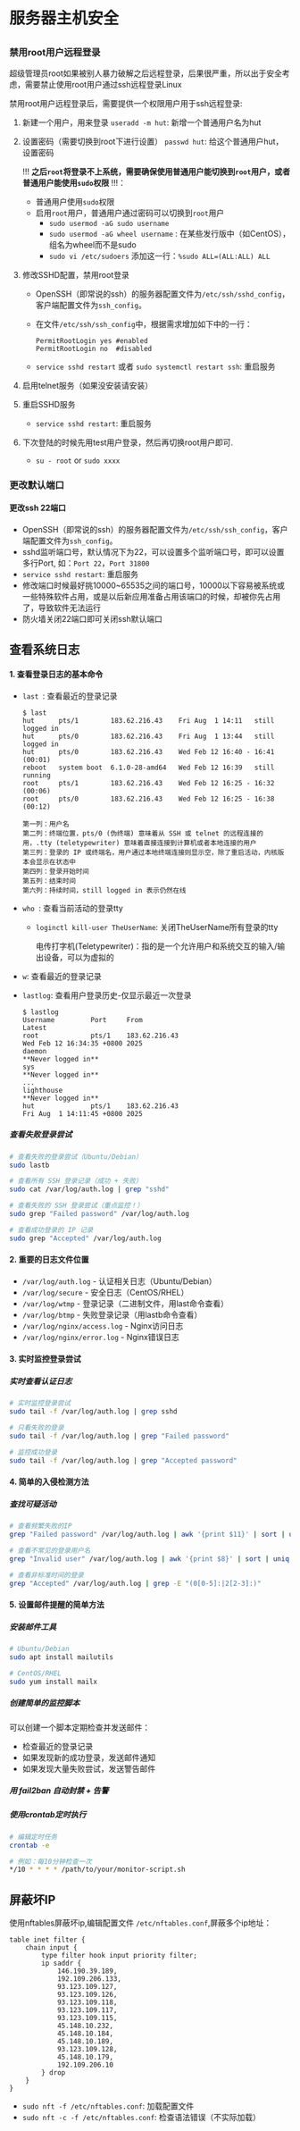 # 服务器主机安全


## 



### 禁用root用户远程登录

超级管理员root如果被别人暴力破解之后远程登录，后果很严重，所以出于安全考虑，需要禁止使用root用户通过ssh远程登录Linux


禁用root用户远程登录后，需要提供一个权限用户用于ssh远程登录:

1. 新建一个用户，用来登录
	`useradd -m hut`: 新增一个普通用户名为hut
2. 设置密码（需要切换到root下进行设置）
	`passwd hut`: 给这个普通用户hut，设置密码
	
	!!! **之后`root`将登录不上系统，需要确保使用普通用户能切换到`root`用户，或者普通用户能使用`sudo`权限** !!!：
	* 普通用户使用`sudo`权限
	* 启用`root`用户，普通用户通过密码可以切换到`root`用户
		* `sudo usermod -aG sudo username`
		* `sudo usermod -aG wheel username` : 在某些发行版中（如CentOS），组名为wheel而不是sudo
		* `sudo vi /etc/sudoers` 添加这一行：`%sudo ALL=(ALL:ALL) ALL`
	
3. 修改SSHD配置，禁用root登录
	* OpenSSH（即常说的ssh）的服务器配置文件为`/etc/ssh/sshd_config`，客户端配置文件为`ssh_config`。
	* 在文件`/etc/ssh/ssh_config`中，根据需求增加如下中的一行：
	
		```
		PermitRootLogin yes #enabled
		PermitRootLogin no  #disabled
		```
	* `service sshd restart` 或者 `sudo systemctl restart ssh`: 重启服务

4. 启用telnet服务（如果没安装请安装）
5. 重启SSHD服务
	* `service sshd restart`: 重启服务
6. 下次登陆的时候先用test用户登录，然后再切换root用户即可.
	* `su - root` or `sudo xxxx`

### 更改默认端口


#### 更改ssh 22端口

* OpenSSH（即常说的ssh）的服务器配置文件为`/etc/ssh/ssh_config`，客户端配置文件为`ssh_config`。
* sshd监听端口号，默认情况下为22，可以设置多个监听端口号，即可以设置多行Port, 如：`Port 22`，`Port 31800`
* `service sshd restart`: 重启服务
* 修改端口时候最好挑10000~65535之间的端口号，10000以下容易被系统或一些特殊软件占用，或是以后新应用准备占用该端口的时候，却被你先占用了，导致软件无法运行
* 防火墙关闭22端口即可关闭ssh默认端口


	
## 查看系统日志

#### 1. 查看登录日志的基本命令

* `last `: 查看最近的登录记录

	```
	$ last
	hut      pts/1        183.62.216.43    Fri Aug  1 14:11   still logged in
	hut      pts/0        183.62.216.43    Fri Aug  1 13:44   still logged in
	hut      pts/0        183.62.216.43    Wed Feb 12 16:40 - 16:41  (00:01)
	reboot   system boot  6.1.0-28-amd64   Wed Feb 12 16:39   still running
	root     pts/1        183.62.216.43    Wed Feb 12 16:25 - 16:32  (00:06)
	root     pts/0        183.62.216.43    Wed Feb 12 16:25 - 16:38  (00:12)
	
	第一列：用户名
	第二列：终端位置，pts/0 (伪终端) 意味着从 SSH 或 telnet 的远程连接的用，.tty (teletypewriter) 意味着直接连接到计算机或者本地连接的用户
	第三列：登录的 IP 或终端名，用户通过本地终端连接则显示空，除了重启活动，内核版本会显示在状态中
	第四列：登录开始时间
	第五列：结束时间
	第六列：持续时间，still logged in 表示仍然在线
	```

* `who `: 查看当前活动的登录tty
	- `loginctl kill-user TheUserName`: 关闭TheUserName所有登录的tty
		
		电传打字机(Teletypewriter)：指的是一个允许用户和系统交互的输入/输出设备，可以为虚拟的
* `w`: 查看最近的登录记录
* `lastlog`: 查看用户登录历史-仅显示最近一次登录
	
	```
	$ lastlog
	Username         Port     From                                       Latest
	root             pts/1    183.62.216.43                             Wed Feb 12 16:34:35 +0800 2025
	daemon                                                              **Never logged in**
	sys                                                                 **Never logged in**
	...
	lighthouse                                                          **Never logged in**
	hut              pts/1    183.62.216.43                             Fri Aug  1 14:11:45 +0800 2025
	```

#####  查看失败登录尝试
```bash
# 查看失败的登录尝试（Ubuntu/Debian）
sudo lastb

# 查看所有 SSH 登录记录（成功 + 失败）
sudo cat /var/log/auth.log | grep "sshd"

# 查看失败的 SSH 登录尝试（重点监控！）
sudo grep "Failed password" /var/log/auth.log

# 查看成功登录的 IP 记录
sudo grep "Accepted" /var/log/auth.log


```

#### 2. 重要的日志文件位置

- `/var/log/auth.log` - 认证相关日志（Ubuntu/Debian）
- `/var/log/secure` - 安全日志（CentOS/RHEL）
- `/var/log/wtmp` - 登录记录（二进制文件，用last命令查看）
- `/var/log/btmp` - 失败登录记录（用lastb命令查看）
- `/var/log/nginx/access.log` - Nginx访问日志
- `/var/log/nginx/error.log` - Nginx错误日志

#### 3. 实时监控登录尝试

##### 实时查看认证日志
```bash
# 实时监控登录尝试
sudo tail -f /var/log/auth.log | grep sshd

# 只看失败的登录
sudo tail -f /var/log/auth.log | grep "Failed password"

# 监控成功登录
sudo tail -f /var/log/auth.log | grep "Accepted password"
```

#### 4. 简单的入侵检测方法

##### 查找可疑活动
```bash
# 查看频繁失败的IP
grep "Failed password" /var/log/auth.log | awk '{print $11}' | sort | uniq -c | sort -nr

# 查看不常见的登录用户名
grep "Invalid user" /var/log/auth.log | awk '{print $8}' | sort | uniq -c | sort -nr

# 查看非标准时间的登录
grep "Accepted" /var/log/auth.log | grep -E "(0[0-5]:|2[2-3]:)"
```

#### 5. 设置邮件提醒的简单方法

##### 安装邮件工具
```bash
# Ubuntu/Debian
sudo apt install mailutils

# CentOS/RHEL
sudo yum install mailx
```

##### 创建简单的监控脚本
可以创建一个脚本定期检查并发送邮件：
- 检查最近的登录记录
- 如果发现新的成功登录，发送邮件通知
- 如果发现大量失败尝试，发送警告邮件

##### 用 fail2ban 自动封禁 + 告警

##### 使用crontab定时执行
```bash
# 编辑定时任务
crontab -e

# 例如：每10分钟检查一次
*/10 * * * * /path/to/your/monitor-script.sh
```

## 屏蔽坏IP

使用nftables屏蔽坏ip,编辑配置文件 `/etc/nftables.conf`,屏蔽多个ip地址：

```
table inet filter {
    chain input {
        type filter hook input priority filter;
        ip saddr {
            146.190.39.189,
            192.109.206.133,
            93.123.109.127,
            93.123.109.126,
            93.123.109.118,
            93.123.109.117,
            93.123.109.115,
            45.148.10.232,
            45.148.10.184,
            45.148.10.189,
            93.123.109.128,
            45.148.10.179,
            192.109.206.10
        } drop
    }
}
```

* `sudo nft -f /etc/nftables.conf`: 加载配置文件
* `sudo nft -c -f /etc/nftables.conf`: 检查语法错误（不实际加载）